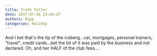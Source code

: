 ```yaml
---
title: Truth Teller
date: 2017-07-26 23:44:27
authors: Ripp
categories: Holiday
---
```


 And I bet that's the tip of the iceberg...car, mortgages, personal trainers, "travel", credit cards...bet the lot of it was paid by the business and not declared. Oh, and her HALF of the club fees....